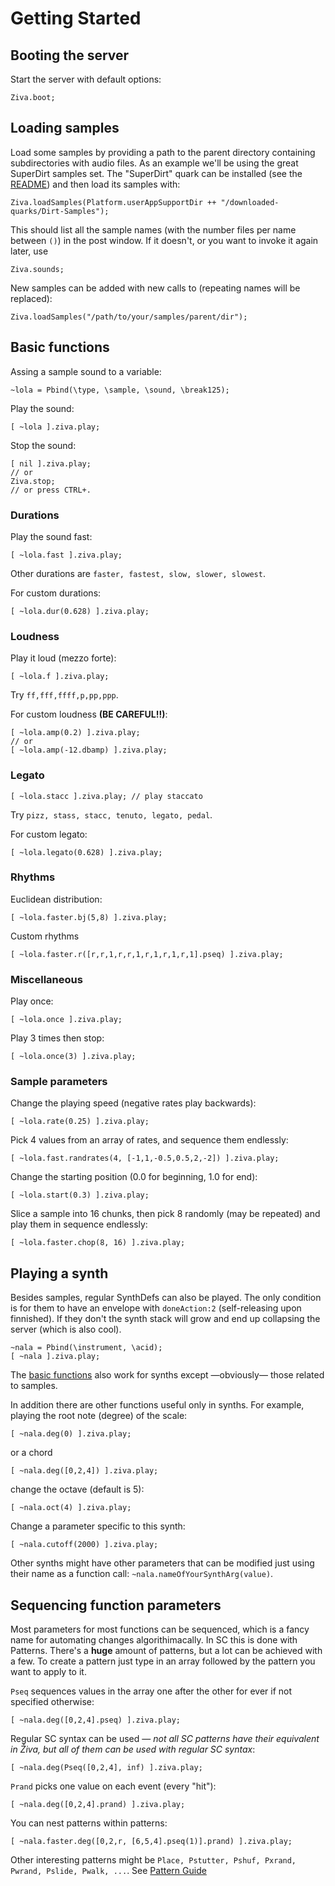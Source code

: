 # Getting Started

## Booting the server
Start the server with default options:

`Ziva.boot;`

## Loading samples
Load some samples by providing a path to the parent directory containing subdirectories with audio files.
As an example we'll be using the great SuperDirt samples set. The "SuperDirt" quark can be installed (see the [README](./README.md)) and then load its samples with:

`Ziva.loadSamples(Platform.userAppSupportDir ++ "/downloaded-quarks/Dirt-Samples");`

This should list all the sample names (with the number files per name between `()`) in the post window. If it doesn't, or you want to invoke it again later, use

`Ziva.sounds;`

New samples can be added with new calls to (repeating names will be replaced):

`Ziva.loadSamples("/path/to/your/samples/parent/dir");`

## Basic functions

Assing a sample sound to a variable:

`~lola = Pbind(\type, \sample, \sound, \break125);`

Play the sound:

`[ ~lola ].ziva.play;`

Stop the sound:

```
[ nil ].ziva.play;
// or 
Ziva.stop;
// or press CTRL+.
```

### Durations

Play the sound fast:

`[ ~lola.fast ].ziva.play;`

Other durations are `faster, fastest, slow, slower, slowest`.

For custom durations:

`[ ~lola.dur(0.628) ].ziva.play;`
 
### Loudness

Play it loud (mezzo forte):

`[ ~lola.f ].ziva.play;`

Try `ff,fff,ffff,p,pp,ppp`.

For custom loudness **(BE CAREFUL!!)**:

```
[ ~lola.amp(0.2) ].ziva.play;
// or
[ ~lola.amp(-12.dbamp) ].ziva.play;
```

### Legato

`[ ~lola.stacc ].ziva.play; // play staccato`

Try `pizz, stass, stacc, tenuto, legato, pedal`.

For custom legato:

`[ ~lola.legato(0.628) ].ziva.play;`

### Rhythms

Euclidean distribution:

`[ ~lola.faster.bj(5,8) ].ziva.play;`

Custom rhythms

`[ ~lola.faster.r([r,r,1,r,r,1,r,1,r,1,r,1].pseq) ].ziva.play;`


### Miscellaneous 

Play once:

`[ ~lola.once ].ziva.play;`

Play 3 times then stop:

`[ ~lola.once(3) ].ziva.play;`



### Sample parameters

Change the playing speed (negative rates play backwards):

`[ ~lola.rate(0.25) ].ziva.play;`

Pick 4 values from an array of rates, and sequence them endlessly:

`[ ~lola.fast.randrates(4, [-1,1,-0.5,0.5,2,-2]) ].ziva.play;`

Change the starting position (0.0 for beginning, 1.0 for end):

`[ ~lola.start(0.3) ].ziva.play;`

Slice a sample into 16 chunks, then pick 8 randomly (may be repeated) and play them in sequence endlessly:

`[ ~lola.faster.chop(8, 16) ].ziva.play;`



## Playing a synth

Besides samples, regular SynthDefs can also be played. The only condition is for them to have an envelope with `doneAction:2` (self-releasing upon finnished). If they don't the synth stack will grow and end up collapsing the server (which is also cool).

```
~nala = Pbind(\instrument, \acid);
[ ~nala ].ziva.play;
```

The [basic functions](#basic-functions) also work for synths except —obviously— those related to samples. 

In addition there are other functions useful only in synths. For example, playing the root note (degree) of the scale:

`[ ~nala.deg(0) ].ziva.play;`

or a chord

`[ ~nala.deg([0,2,4]) ].ziva.play;`

change the octave (default is 5):

`[ ~nala.oct(4) ].ziva.play;`

Change a parameter specific to this synth:

`[ ~nala.cutoff(2000) ].ziva.play;`

Other synths might have other parameters that can be modified just using their name as a function call: `~nala.nameOfYourSynthArg(value)`.

## Sequencing function parameters

Most parameters for most functions can be sequenced, which is a fancy name for automating changes algorithimacally. In SC this is done with Patterns. There's a **huge** amount of patterns, but a lot can be achieved with a few. To create a pattern just type in an array followed by the pattern you want to apply to it.

`Pseq` sequences values in the array one after the other for ever if not specified otherwise:

`[ ~nala.deg([0,2,4].pseq) ].ziva.play;`

Regular SC syntax can be used — *not all SC patterns have their equivalent in Živa, but all of them can be used with regular SC syntax*:

`[ ~nala.deg(Pseq([0,2,4], inf) ].ziva.play;`


`Prand` picks one value on each event (every "hit"):

`[ ~nala.deg([0,2,4].prand) ].ziva.play;`

You can nest patterns within patterns:

`[ ~nala.faster.deg([0,2,r, [6,5,4].pseq(1)].prand) ].ziva.play;`

Other interesting patterns might be `Place, Pstutter, Pshuf, Pxrand, Pwrand, Pslide, Pwalk, ...`. See [Pattern Guide](https://doc.sccode.org/Tutorials/A-Practical-Guide/PG_02_Basic_Vocabulary.html)  
